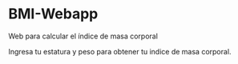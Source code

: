 # BMI-Webapp
Web para calcular el índice de masa corporal

Ingresa tu estatura y peso para obtener tu indice de masa corporal.
